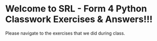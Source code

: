 # Welcome to SRL - Form 4 Python Classwork Exercises & Answers!!!

Please navigate to the exercises that we did during class.
